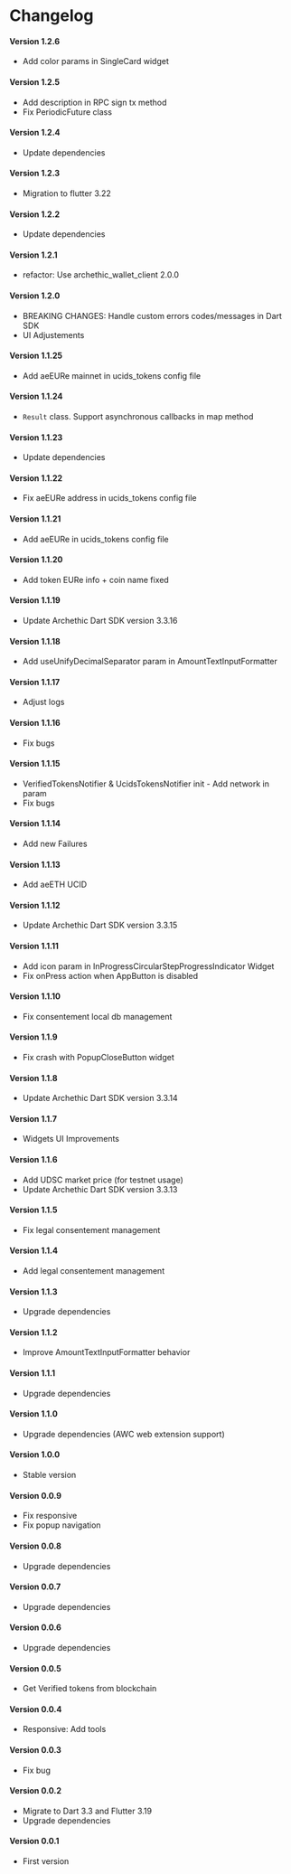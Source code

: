 Changelog
=========

#### Version 1.2.6
* Add color params in SingleCard widget

#### Version 1.2.5
* Add description in RPC sign tx method
* Fix PeriodicFuture class

#### Version 1.2.4
* Update dependencies

#### Version 1.2.3
* Migration to flutter 3.22

#### Version 1.2.2
* Update dependencies

#### Version 1.2.1
* refactor: Use archethic_wallet_client 2.0.0

#### Version 1.2.0
* BREAKING CHANGES: Handle custom errors codes/messages in Dart SDK
* UI Adjustements

#### Version 1.1.25
* Add aeEURe mainnet in ucids_tokens config file

#### Version 1.1.24
* `Result` class. Support asynchronous callbacks in map method 

#### Version 1.1.23
* Update dependencies

#### Version 1.1.22
* Fix aeEURe address in ucids_tokens config file

#### Version 1.1.21
* Add aeEURe in ucids_tokens config file

#### Version 1.1.20
* Add token EURe info + coin name fixed

#### Version 1.1.19
* Update Archethic Dart SDK version 3.3.16

#### Version 1.1.18
* Add useUnifyDecimalSeparator param in AmountTextInputFormatter

#### Version 1.1.17
* Adjust logs
 
#### Version 1.1.16
* Fix bugs

#### Version 1.1.15
* VerifiedTokensNotifier & UcidsTokensNotifier init - Add network in param
* Fix bugs

#### Version 1.1.14
* Add new Failures

#### Version 1.1.13
* Add aeETH UCID

#### Version 1.1.12
* Update Archethic Dart SDK version 3.3.15

#### Version 1.1.11
* Add icon param in InProgressCircularStepProgressIndicator Widget
* Fix onPress action when AppButton is disabled

#### Version 1.1.10
* Fix consentement local db management

#### Version 1.1.9
* Fix crash with PopupCloseButton widget

#### Version 1.1.8
* Update Archethic Dart SDK version 3.3.14

#### Version 1.1.7
* Widgets UI Improvements
 
#### Version 1.1.6
* Add UDSC market price (for testnet usage)
* Update Archethic Dart SDK version 3.3.13

#### Version 1.1.5
* Fix legal consentement management

#### Version 1.1.4
* Add legal consentement management

#### Version 1.1.3
* Upgrade dependencies

#### Version 1.1.2
* Improve AmountTextInputFormatter behavior

#### Version 1.1.1
* Upgrade dependencies

#### Version 1.1.0
* Upgrade dependencies (AWC web extension support)

#### Version 1.0.0
* Stable version

#### Version 0.0.9
* Fix responsive
* Fix popup navigation

#### Version 0.0.8
* Upgrade dependencies

#### Version 0.0.7
* Upgrade dependencies

#### Version 0.0.6
* Upgrade dependencies

#### Version 0.0.5
* Get Verified tokens from blockchain

#### Version 0.0.4
* Responsive: Add tools

#### Version 0.0.3
* Fix bug

#### Version 0.0.2
* Migrate to Dart 3.3 and Flutter 3.19
* Upgrade dependencies

#### Version 0.0.1
* First version